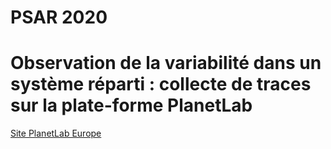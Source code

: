 # PSAR 2020
# Observation de la variabilité dans un système réparti : collecte de traces sur la plate-forme PlanetLab

[Site PlanetLab Europe](https://www.planet-lab.eu/)
